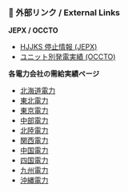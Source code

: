 ﻿### 🔗 外部リンク / External Links

**JEPX / OCCTO**
- [HJJKS 停止情報 (JEPX)](https://hjks.jepx.or.jp/hjks/outages)
- [ユニット別発電実績 (OCCTO)](https://hatsuden-kokai.occto.or.jp/hks-web-public/info/hks)

**各電力会社の需給実績ページ**
- [北海道電力](https://www.hepco.co.jp/network/con_service/public_document/supply_demand_results/index.html)
- [東北電力](https://setsuden.nw.tohoku-epco.co.jp/download.html)
- [東京電力](https://www.tepco.co.jp/forecast/html/area_jukyu-j.html)
- [中部電力](https://powergrid.chuden.co.jp/denkiyoho/eriajukyu_data/)
- [北陸電力](https://www.rikuden.co.jp/nw/denki-yoho/results_jyukyu.html)
- [関西電力](https://www.kansai-td.co.jp/denkiyoho/area-performance/index.html)
- [中国電力](https://www.energia.co.jp/nw/jukyuu/eria_jukyu.html)
- [四国電力](https://www.yonden.co.jp/nw/supply_demand/index.html)
- [九州電力](https://www.kyuden.co.jp/td_area_jukyu/jukyu.html)
- [沖縄電力](https://www.okiden.co.jp/business-support/service/supply-and-demand/index.html)